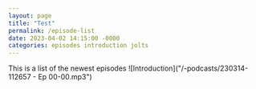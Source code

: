 ```yaml
---
layout: page
title: "Test"
permalink: /episode-list
date: 2023-04-02 14:15:00 -0000
categories: episodes introduction jolts
---
```


This is a list of the newest episodes
![Introduction]("/-podcasts/230314-112657 - Ep 00-00.mp3")
